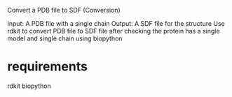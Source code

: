 Convert a PDB file to SDF (Conversion)

Input: A PDB file with a single chain
Output: A SDF file for the structure
Use rdkit to convert PDB file to SDF file after checking the protein has a single model and single chain using biopython

# requirements
rdkit
biopython